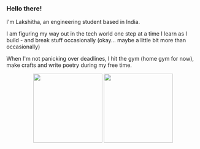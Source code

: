 ### Hello there!

I'm Lakshitha, an engineering student based in India.

I am figuring my way out in the tech world one step at a time
I learn as I build - and break stuff occasionally (okay... maybe a little bit more than occasionally)

When I'm not panicking over deadlines, I hit the gym (home gym for now), make crafts and write poetry during my free time.

<p align="center">
  <img src="https://github-readme-stats.vercel.app/api?username=lakshm22&show_icons=true&theme=tokyonight&border_radius=10&hide_border=true" height="180"/>
  <img src="https://github-readme-stats.vercel.app/api/top-langs/?username=lakshm22&layout=compact&theme=tokyonight&border_radius=10&hide_border=true" height="180"/>
</p>
